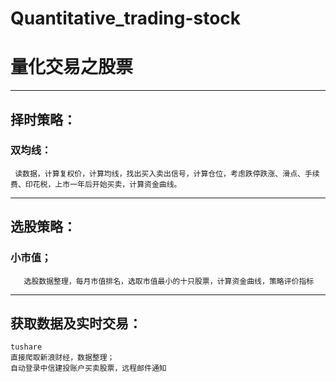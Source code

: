# Quantitative_trading-stock
# 量化交易之股票
***
## 择时策略：
###   双均线：
     读数据，计算复权价，计算均线，找出买入卖出信号，计算仓位，考虑跌停跌涨、滑点、手续费、印花税，上市一年后开始买卖，计算资金曲线。
***     
## 选股策略：
###   小市值；
       选股数据整理，每月市值排名，选取市值最小的十只股票，计算资金曲线，策略评价指标
***      
## 获取数据及实时交易：
    tushare
    直接爬取新浪财经，数据整理；
    自动登录中信建投账户买卖股票，远程邮件通知
